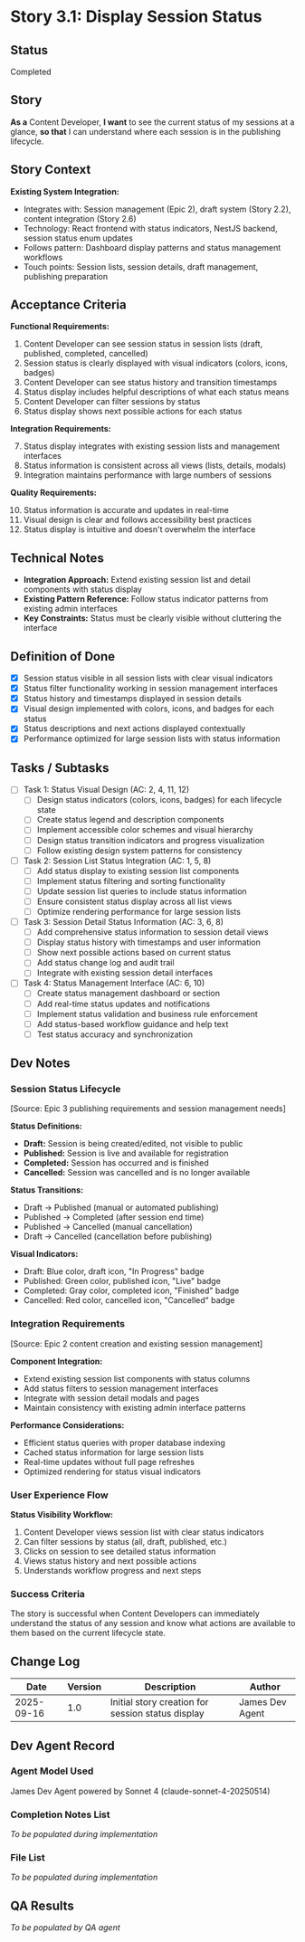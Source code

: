 # Story 3.1: Display Session Status

## Status
Completed

## Story
**As a** Content Developer,
**I want** to see the current status of my sessions at a glance,
**so that** I can understand where each session is in the publishing lifecycle.

## Story Context

**Existing System Integration:**

- Integrates with: Session management (Epic 2), draft system (Story 2.2), content integration (Story 2.6)
- Technology: React frontend with status indicators, NestJS backend, session status enum updates
- Follows pattern: Dashboard display patterns and status management workflows
- Touch points: Session lists, session details, draft management, publishing preparation

## Acceptance Criteria

**Functional Requirements:**

1. Content Developer can see session status in session lists (draft, published, completed, cancelled)
2. Session status is clearly displayed with visual indicators (colors, icons, badges)
3. Content Developer can see status history and transition timestamps
4. Status display includes helpful descriptions of what each status means
5. Content Developer can filter sessions by status
6. Status display shows next possible actions for each status

**Integration Requirements:**

7. Status display integrates with existing session lists and management interfaces
8. Status information is consistent across all views (lists, details, modals)
9. Integration maintains performance with large numbers of sessions

**Quality Requirements:**

10. Status information is accurate and updates in real-time
11. Visual design is clear and follows accessibility best practices
12. Status display is intuitive and doesn't overwhelm the interface

## Technical Notes

- **Integration Approach:** Extend existing session list and detail components with status display
- **Existing Pattern Reference:** Follow status indicator patterns from existing admin interfaces
- **Key Constraints:** Status must be clearly visible without cluttering the interface

## Definition of Done

- [x] Session status visible in all session lists with clear visual indicators
- [x] Status filter functionality working in session management interfaces
- [x] Status history and timestamps displayed in session details
- [x] Visual design implemented with colors, icons, and badges for each status
- [x] Status descriptions and next actions displayed contextually
- [x] Performance optimized for large session lists with status information

## Tasks / Subtasks

- [ ] Task 1: Status Visual Design (AC: 2, 4, 11, 12)
  - [ ] Design status indicators (colors, icons, badges) for each lifecycle state
  - [ ] Create status legend and description components
  - [ ] Implement accessible color schemes and visual hierarchy
  - [ ] Design status transition indicators and progress visualization
  - [ ] Follow existing design system patterns for consistency

- [ ] Task 2: Session List Status Integration (AC: 1, 5, 8)
  - [ ] Add status display to existing session list components
  - [ ] Implement status filtering and sorting functionality
  - [ ] Update session list queries to include status information
  - [ ] Ensure consistent status display across all list views
  - [ ] Optimize rendering performance for large session lists

- [ ] Task 3: Session Detail Status Information (AC: 3, 6, 8)
  - [ ] Add comprehensive status information to session detail views
  - [ ] Display status history with timestamps and user information
  - [ ] Show next possible actions based on current status
  - [ ] Add status change log and audit trail
  - [ ] Integrate with existing session detail interfaces

- [ ] Task 4: Status Management Interface (AC: 6, 10)
  - [ ] Create status management dashboard or section
  - [ ] Add real-time status updates and notifications
  - [ ] Implement status validation and business rule enforcement
  - [ ] Add status-based workflow guidance and help text
  - [ ] Test status accuracy and synchronization

## Dev Notes

### Session Status Lifecycle
[Source: Epic 3 publishing requirements and session management needs]

**Status Definitions:**
- **Draft:** Session is being created/edited, not visible to public
- **Published:** Session is live and available for registration
- **Completed:** Session has occurred and is finished
- **Cancelled:** Session was cancelled and is no longer available

**Status Transitions:**
- Draft → Published (manual or automated publishing)
- Published → Completed (after session end time)
- Published → Cancelled (manual cancellation)
- Draft → Cancelled (cancellation before publishing)

**Visual Indicators:**
- Draft: Blue color, draft icon, "In Progress" badge
- Published: Green color, published icon, "Live" badge
- Completed: Gray color, completed icon, "Finished" badge
- Cancelled: Red color, cancelled icon, "Cancelled" badge

### Integration Requirements
[Source: Epic 2 content creation and existing session management]

**Component Integration:**
- Extend existing session list components with status columns
- Add status filters to session management interfaces
- Integrate with session detail modals and pages
- Maintain consistency with existing admin interface patterns

**Performance Considerations:**
- Efficient status queries with proper database indexing
- Cached status information for large session lists
- Real-time updates without full page refreshes
- Optimized rendering for status visual indicators

### User Experience Flow
**Status Visibility Workflow:**
1. Content Developer views session list with clear status indicators
2. Can filter sessions by status (all, draft, published, etc.)
3. Clicks on session to see detailed status information
4. Views status history and next possible actions
5. Understands workflow progress and next steps

### Success Criteria
The story is successful when Content Developers can immediately understand the status of any session and know what actions are available to them based on the current lifecycle state.

## Change Log

| Date | Version | Description | Author |
|------|---------|-------------|--------|
| 2025-09-16 | 1.0 | Initial story creation for session status display | James Dev Agent |

## Dev Agent Record

### Agent Model Used
James Dev Agent powered by Sonnet 4 (claude-sonnet-4-20250514)

### Completion Notes List
*To be populated during implementation*

### File List
*To be populated during implementation*

## QA Results
*To be populated by QA agent*